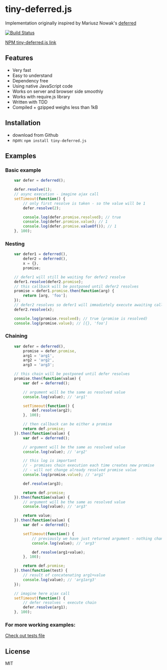tiny-deferred.js
=========

Implementation originally inspired by Mariusz Nowak's [deferred](https://github.com/medikoo/deferred)

[![Build Status](https://travis-ci.org/Sahadar/tiny-deferred.js.svg?branch=master)](https://travis-ci.org/Sahadar/tiny-deferred.js)

[NPM tiny-deferred.js link](https://npmjs.org/package/tiny-deferred.js)

## Features

* Very fast
* Easy to understand
* Dependency free
* Using native JavaScript code
* Works on server and browser side smoothly
* Works with require.js library
* Written with TDD
* Compiled + gzipped weighs less than 1kB

## Installation
* download from Github
* npm: `npm install tiny-deferred.js`

## Examples

### Basic example
```javascript
	var defer = deferred();

	defer.resolve(1);
	// async execution - imagine ajax call
	setTimeout(function() {
		// only first resolve is taken - so the value will be 1
		defer.resolve(2);

		console.log(defer.promise.resolved); // true
		console.log(defer.promise.value); // 1
		console.log(defer.promise.valueOf()); // 1
	}, 100);
```

### Nesting
```javascript
	var defer1 = deferred(),
		defer2 = deferred(),
		x = {},
		promise;

	// defer1 will still be waiting for defer2 resolve
	defer1.resolve(defer2.promise);
	// this callback will be postponed until defer2 resolves
	promise = defer1.promise.then(function(arg) {
		return [arg, 'foo'];
	});
	// defer2 resolves so defer1 will immadietely execute awaiting callbacks
	defer2.resolve(x);

	console.log(promise.resolved); // true (promise is resolved)
	console.log(promise.value); // [{}, 'foo']
```

### Chaining
```javascript
	var defer = deferred(),
		promise = defer.promise,
		arg1 = 'arg1',
		arg2 = 'arg2',
		arg3 = 'arg3';

	// this chain will be postponed until defer resolves
	promise.then(function(value) {
		var def = deferred();

		// argument will be the same as resolved value
		console.log(value); // 'arg1'

		setTimeout(function() {
			def.resolve(arg2);
		}, 100);

		// then callback can be either a promise
		return def.promise;
	}).then(function(value) {
		var def = deferred();

		// argument will be the same as resolved value
		console.log(value); // 'arg2'

		// this log is important
		// - promises chain execution each time creates new promise
		// - will not change already resolved promise value
		console.log(promise.value); // 'arg1'

		def.resolve(arg3);

		return def.promise;
	}).then(function(value) {
		// argument will be the same as resolved value
		console.log(value); // 'arg3'

		return value;
	}).then(function(value) {
		var def = deferred();

		setTimeout(function() {
			// previously we have just returned argument - nothing changed
			console.log(value); // 'arg3'

			def.resolve(arg1+value);
		}, 100);

		return def.promise;
	}).then(function(test) {
		// result of concatenating arg1+value
		console.log(value); // 'arg1arg3'
	});

	// imagine here ajax call
	setTimeout(function() {
		// defer resolves - execute chain
		defer.resolve(arg1);
	}, 100);
```

### For more working examples:

[Check out tests file](https://github.com/Sahadar/tiny-deferred.js/blob/master/test/test.js)

## License

MIT